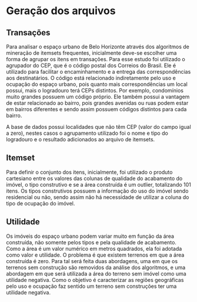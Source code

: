 # Geração dos arquivos

## Transações 

Para analisar o espaço urbano de Belo Horizonte através dos algoritmos de mineração de itemsets frequentes, inicialmente deve-se escolher uma forma de agrupar os itens em transações. Para esse estudo foi utilizado o agrupador do CEP, que é o código postal dos Correios do Brasil. Ele é utilizado para facilitar o encaminhamento e a entrega das correspondências aos destinatários. O código está relacionado indiretamente pelo uso e ocupação do espaço urbano, pois quanto mais correspondências um local possui, mais o logradouro terá CEPs distintos. Por exemplo, condomínios muito grandes possuem um código próprio. Ele também possui a vantagem de estar relacionado ao bairro, pois grandes avenidas ou ruas podem estar em bairros diferentes e sendo assim possuem códigos distintos para cada bairro. 

A base de dados possui localidades que não têm CEP (valor do campo igual a zero), nestes casos o agrupamento utilizado foi o nome e tipo do logradouro e o resultado adicionados ao arquivo de itemsets.

## Itemset 

Para definir o conjunto dos itens, inicialmente, foi utilizado o produto cartesiano entre os valores das colunas de qualidade do acabamento do imóvel, o tipo construtivo e se a área construída é um outlier, totalizando 101 itens. Os tipos construtivos possuem a informação do uso do imóvel sendo residencial ou não, sendo assim não há necessidade de utilizar a coluna do tipo de ocupação do imóvel. 

## Utilidade 

Os imóveis do espaço urbano podem variar muito em função da área construída, não somente pelos tipos e pela qualidade de acabamento. Como a área é um valor numérico em metros quadrados, ela foi adotada como valor e utilidade. O problema é que existem terrenos em que a área construída é zero. Para tal será feita duas abordagens, uma em que os terrenos sem construção são removidos da análise dos algoritmos, e uma abordagem em que será utilizada a área do terreno sem imóvel como uma utilidade negativa. Como o objetivo é caracterizar as regiões geográficas pelo uso e ocupação faz sentido um terreno sem construções ter uma utilidade negativa.   
